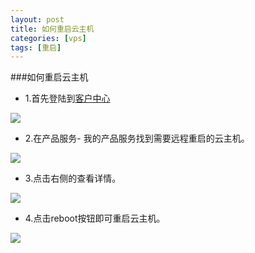 ```yaml
---
layout: post
title: 如何重启云主机
categories: [vps]
tags: [重启]
---
```


###如何重启云主机

*   1.首先登陆到[客户中心](http://portal.51hosting.com)

![](http://ww2.sinaimg.cn/large/a74ecc4cjw1dz9pb08z8nj.jpg)

*   2.在产品服务- 我的产品服务找到需要远程重启的云主机。

![](http://ww4.sinaimg.cn/large/a74e55b4jw1dz9pc238h0j.jpg)

*   3.点击右侧的查看详情。

![](http://ww2.sinaimg.cn/large/a74ecc4cjw1dz9pz67n0gj.jpg)

*   4.点击reboot按钮即可重启云主机。

![](http://ww4.sinaimg.cn/large/a74ecc4cjw1dzpsr5r629j.jpg)

